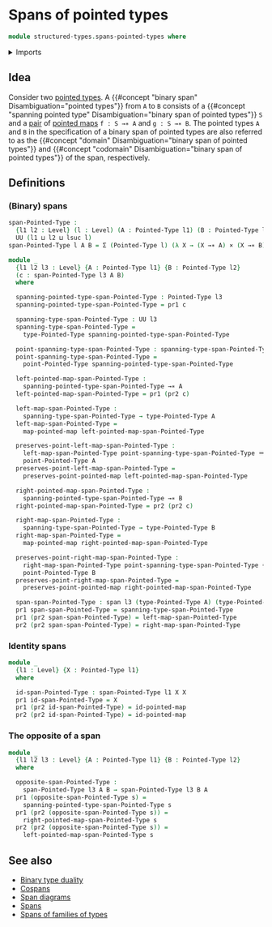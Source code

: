 # Spans of pointed types

```agda
module structured-types.spans-pointed-types where
```

<details><summary>Imports</summary>

```agda
open import foundation.cartesian-product-types
open import foundation.dependent-pair-types
open import foundation.identity-types
open import foundation.spans
open import foundation.universe-levels

open import structured-types.pointed-maps
open import structured-types.pointed-types
```

</details>

## Idea

Consider two [pointed types](structured-types.pointed-types.md). A
{{#concept "binary span" Disambiguation="pointed types"}} from `A` to `B`
consists of a
{{#concept "spanning pointed type" Disambiguation="binary span of pointed types"}}
`S` and a [pair](foundation.dependent-pair-types.md) of
[pointed maps](structured-types.pointed-maps.md) `f : S →∗ A` and `g : S →∗ B`.
The pointed types `A` and `B` in the specification of a binary span of pointed
types are also referred to as the
{{#concept "domain" Disambiguation="binary span of pointed types"}} and
{{#concept "codomain" Disambiguation="binary span of pointed types"}} of the
span, respectively.

## Definitions

### (Binary) spans

```agda
span-Pointed-Type :
  {l1 l2 : Level} (l : Level) (A : Pointed-Type l1) (B : Pointed-Type l2) →
  UU (l1 ⊔ l2 ⊔ lsuc l)
span-Pointed-Type l A B = Σ (Pointed-Type l) (λ X → (X →∗ A) × (X →∗ B))

module _
  {l1 l2 l3 : Level} {A : Pointed-Type l1} {B : Pointed-Type l2}
  (c : span-Pointed-Type l3 A B)
  where

  spanning-pointed-type-span-Pointed-Type : Pointed-Type l3
  spanning-pointed-type-span-Pointed-Type = pr1 c

  spanning-type-span-Pointed-Type : UU l3
  spanning-type-span-Pointed-Type =
    type-Pointed-Type spanning-pointed-type-span-Pointed-Type

  point-spanning-type-span-Pointed-Type : spanning-type-span-Pointed-Type
  point-spanning-type-span-Pointed-Type =
    point-Pointed-Type spanning-pointed-type-span-Pointed-Type

  left-pointed-map-span-Pointed-Type :
    spanning-pointed-type-span-Pointed-Type →∗ A
  left-pointed-map-span-Pointed-Type = pr1 (pr2 c)

  left-map-span-Pointed-Type :
    spanning-type-span-Pointed-Type → type-Pointed-Type A
  left-map-span-Pointed-Type =
    map-pointed-map left-pointed-map-span-Pointed-Type

  preserves-point-left-map-span-Pointed-Type :
    left-map-span-Pointed-Type point-spanning-type-span-Pointed-Type ＝
    point-Pointed-Type A
  preserves-point-left-map-span-Pointed-Type =
    preserves-point-pointed-map left-pointed-map-span-Pointed-Type

  right-pointed-map-span-Pointed-Type :
    spanning-pointed-type-span-Pointed-Type →∗ B
  right-pointed-map-span-Pointed-Type = pr2 (pr2 c)

  right-map-span-Pointed-Type :
    spanning-type-span-Pointed-Type → type-Pointed-Type B
  right-map-span-Pointed-Type =
    map-pointed-map right-pointed-map-span-Pointed-Type

  preserves-point-right-map-span-Pointed-Type :
    right-map-span-Pointed-Type point-spanning-type-span-Pointed-Type ＝
    point-Pointed-Type B
  preserves-point-right-map-span-Pointed-Type =
    preserves-point-pointed-map right-pointed-map-span-Pointed-Type

  span-span-Pointed-Type : span l3 (type-Pointed-Type A) (type-Pointed-Type B)
  pr1 span-span-Pointed-Type = spanning-type-span-Pointed-Type
  pr1 (pr2 span-span-Pointed-Type) = left-map-span-Pointed-Type
  pr2 (pr2 span-span-Pointed-Type) = right-map-span-Pointed-Type
```

### Identity spans

```agda
module _
  {l1 : Level} {X : Pointed-Type l1}
  where

  id-span-Pointed-Type : span-Pointed-Type l1 X X
  pr1 id-span-Pointed-Type = X
  pr1 (pr2 id-span-Pointed-Type) = id-pointed-map
  pr2 (pr2 id-span-Pointed-Type) = id-pointed-map
```

### The opposite of a span

```agda
module _
  {l1 l2 l3 : Level} {A : Pointed-Type l1} {B : Pointed-Type l2}
  where

  opposite-span-Pointed-Type :
    span-Pointed-Type l3 A B → span-Pointed-Type l3 B A
  pr1 (opposite-span-Pointed-Type s) =
    spanning-pointed-type-span-Pointed-Type s
  pr1 (pr2 (opposite-span-Pointed-Type s)) =
    right-pointed-map-span-Pointed-Type s
  pr2 (pr2 (opposite-span-Pointed-Type s)) =
    left-pointed-map-span-Pointed-Type s
```

## See also

- [Binary type duality](foundation.binary-type-duality.md)
- [Cospans](foundation.cospans.md)
- [Span diagrams](foundation.span-diagrams.md)
- [Spans](foundation.spans.md)
- [Spans of families of types](foundation.spans-families-of-types.md)
